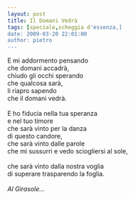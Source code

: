 ```yaml
---
layout: post
title: Il Domani Vedrà
tags: [speciale,scheggia d'essenza,]
date: 2009-03-20 22:01:00
author: pietro
---
```

E mi addormento pensando<br/>che domani accadrà,<br/>chiudo gli occhi sperando<br/>che qualcosa sarà,<br/>li riapro sapendo<br/>che il domani vedrà.<br/><br/>E ho fiducia nella tua speranza<br/>e nel tuo timore<br/>che sarà vinto per la danza<br/>di questo candore,<br/>che sarà vinto dalle parole<br/>che mi sussurri e vedo sciogliersi al sole,<br/><br/>che sarà vinto dalla nostra voglia<br/>di superare trasparendo la foglia.<br/><br/><span style="font-style: italic">Al Girasole...</span>
